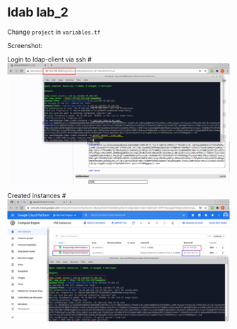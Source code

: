 # ldab lab_2
Change `project` in `variables.tf`

Screenshot:

Login to ldap-client via ssh
#![screen](screenshots/result-1.png)

Created instances
#![screen](screenshots/result-2.png)
